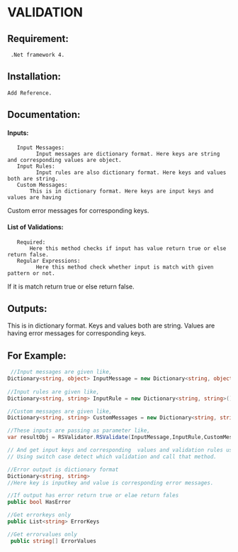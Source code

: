 # VALIDATION

## Requirement:
     .Net framework 4.
## Installation:
    Add Reference.
## Documentation:
  #### Inputs:
       Input Messages:
             Input messages are dictionary format. Here keys are string and corresponding values are object.
       Input Rules:
             Input rules are also dictionary format. Here keys and values both are string.
       Custom Messages:
           This is in dictionary format. Here keys are input keys and values are having
Custom error messages for corresponding keys.
#### List of Validations:
       Required:
           Here this method checks if input has value return true or else return false.
       Regular Expressions:
             Here this method check whether input is match with given pattern or not.
If it is match return true or else return false.
## Outputs:
This is in dictionary format. Keys and values both are string. Values are having error messages for corresponding keys.
## For Example:
```c#
 //Input messages are given like,
Dictionary<string, object> InputMessage = new Dictionary<string, object>().
    
//Input rules are given like,
Dictionary<string, string> InputRule = new Dictionary<string, string>().

//Custom messages are given like,
Dictionary<string, string> CustomMessages = new Dictionary<string, string>().

//These inputs are passing as parameter like,
var resultObj = RSValidator.RSValidate(InputMessage,InputRule,CustomMessages).

// And get input keys and corresponding  values and validation rules using methods.
// Using switch case detect which validation and call that method.

//Error output is dictionary format
Dictionary<string, string> 
//Here key is inputkey and value is corresponding error messages.

//If output has error return true or elae return fales
public bool HasError

//Get errorkeys only 
public List<string> ErrorKeys

//Get errorvalues only
 public string[] ErrorValues
 
```
